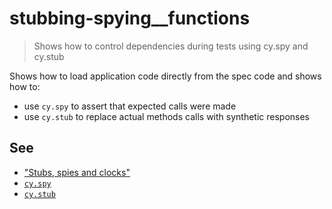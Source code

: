 # stubbing-spying__functions
> Shows how to control dependencies during tests using cy.spy and cy.stub

Shows how to load application code directly from the spec code and shows how to:

- use `cy.spy` to assert that expected calls were made
- use `cy.stub` to replace actual methods calls with synthetic responses

## See

- ["Stubs, spies and clocks"](https://on.cypress.io/stubs-spies-and-clocks)
- [`cy.spy`](https://on.cypress.io/spy)
- [`cy.stub`](https://on.cypress.io/stub)

